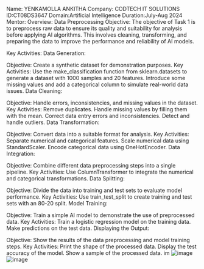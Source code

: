 Name: YENKAMOLLA ANKITHA Company: CODTECH IT SOLUTIONS ID:CT08DS3647 Domain:Artificial Intelligence Duration:July-Aug 2024 Mentor: Overview: Data Preprocessing Objective: The objective of Task 1 is to preprocess raw data to ensure its quality and suitability for analysis before applying AI algorithms. This involves cleaning, transforming, and preparing the data to improve the performance and reliability of AI models.

Key Activities: Data Generation:

Objective: Create a synthetic dataset for demonstration purposes. Key Activities: Use the make_classification function from sklearn.datasets to generate a dataset with 1000 samples and 20 features. Introduce some missing values and add a categorical column to simulate real-world data issues. Data Cleaning:

Objective: Handle errors, inconsistencies, and missing values in the dataset. Key Activities: Remove duplicates. Handle missing values by filling them with the mean. Correct data entry errors and inconsistencies. Detect and handle outliers. Data Transformation:

Objective: Convert data into a suitable format for analysis. Key Activities: Separate numerical and categorical features. Scale numerical data using StandardScaler. Encode categorical data using OneHotEncoder. Data Integration:

Objective: Combine different data preprocessing steps into a single pipeline. Key Activities: Use ColumnTransformer to integrate the numerical and categorical transformations. Data Splitting:

Objective: Divide the data into training and test sets to evaluate model performance. Key Activities: Use train_test_split to create training and test sets with an 80-20 split. Model Training:

Objective: Train a simple AI model to demonstrate the use of preprocessed data. Key Activities: Train a logistic regression model on the training data. Make predictions on the test data. Displaying the Output:

Objective: Show the results of the data preprocessing and model training steps. Key Activities: Print the shape of the processed data. Display the test accuracy of the model. Show a sample of the processed data. im
![image](https://github.com/user-attachments/assets/2268a4ba-4c29-4971-8182-c35dbb18edd7)
![image](https://github.com/user-attachments/assets/e84ec366-449c-4685-83e0-fbd166562225)
